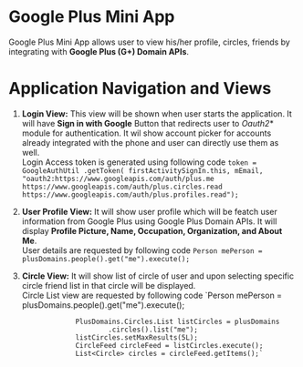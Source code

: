 # Google Plus Mini App

Google Plus Mini App allows user to view his/her profile, circles, friends by integrating with **Google Plus (G+) Domain APIs**.

# Application Navigation and Views

1. **Login View:**
This view will be shown when user starts the application. It will have **Sign in with Google** Button that redirects user to *Oauth2** module for authentication. It wil show account picker for accounts already integrated with the phone and user can directly use them as well.  
Login Access token is generated using following code
`token = GoogleAuthUtil
						.getToken(
								firstActivitySignIn.this,
								mEmail,
								"oauth2:https://www.googleapis.com/auth/plus.me https://www.googleapis.com/auth/plus.circles.read https://www.googleapis.com/auth/plus.profiles.read");`
2. **User Profile View:**
It will show user profile which will be featch user information from Google Plus using Google Plus Domain APIs. It will display **Profile Picture, Name, Occupation, Organization, and About Me**.  
User details are requested by following code
`Person mePerson = plusDomains.people().get("me").execute();`  
3. **Circle View:**
It will show list of circle of user and upon selecting specific circle friend list in that circle will be displayed.  
Circle List view are requested by following code
`Person mePerson = plusDomains.people().get("me").execute();

					PlusDomains.Circles.List listCircles = plusDomains
							.circles().list("me");
					listCircles.setMaxResults(5L);
					CircleFeed circleFeed = listCircles.execute();
					List<Circle> circles = circleFeed.getItems();`
